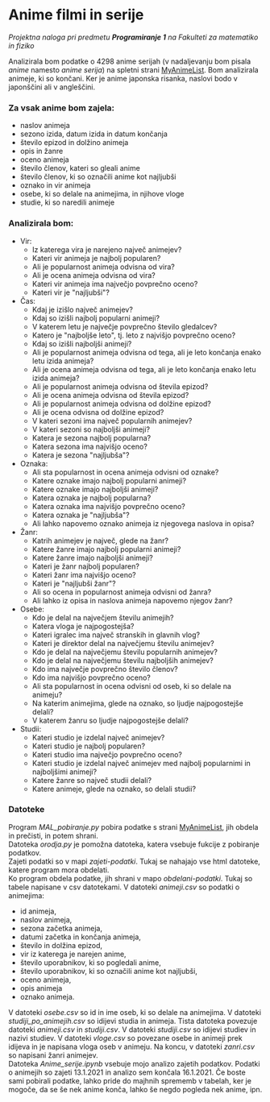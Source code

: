# Anime filmi in serije
*Projektna naloga pri predmetu **Programiranje 1** na Fakulteti za matematiko in fiziko*

Analizirala bom podatke o 4298 anime serijah (v nadaljevanju bom pisala *anime* namesto *anime serija*) na spletni strani [MyAnimeList](https://myanimelist.net/). Bom analizirala animeje, ki so končani. Ker je anime japonska risanka, naslovi bodo v japonščini ali v angleščini.


### Za vsak anime bom zajela:
- naslov animeja
- sezono izida, datum izida in datum končanja 
- število epizod in dolžino animeja
- opis in žanre
- oceno animeja
- število členov, kateri so gleali anime
- število členov, ki so označili anime kot najljubši
- oznako in vir animeja
- osebe, ki so delale na animejima, in njihove vloge
- studie, ki so naredili animeje


### Analizirala bom:
- Vir:
    - Iz katerega vira je narejeno največ animejev?
    - Kateri vir animeja je najbolj popularen?
    - Ali je popularnost animeja odvisna od vira?
    - Ali je ocena animeja odvisna od vira?
    - Kateri vir animeja ima največjo povprečno oceno?
    - Kateri vir je "najljubši"?
- Čas:
    - Kdaj je izišlo največ animejev?
    - Kdaj so izišli najbolj popularni animeji?
    - V katerem letu je največje povprečno število gledalcev?
    - Katero je "najboljše leto", tj. leto z najvišjo povprečno oceno?
    - Kdaj so izišli najboljši animeji?
    - Ali je popularnost animeja odvisna od tega, ali je leto končanja enako letu izida animeja?
    - Ali je ocena animeja odvisna od tega, ali je leto končanja enako letu izida animeja?
    - Ali je popularnost animeja odvisna od števila epizod?
    - Ali je ocena animeja odvisna od števila epizod?
    - Ali je popularnost animeja odvisna od dolžine epizod?
    - Ali je ocena odvisna od dolžine epizod?
    - V kateri sezoni ima največ popularnih animejev?
    - V kateri sezoni so najboljši animeji?
    - Katera je sezona najbolj popularna?
    - Katera sezona ima najvišjo oceno?
    - Katera je sezona "najljubša"?
- Oznaka:
    - Ali sta popularnost in ocena animeja odvisni od oznake?
    - Katere oznake imajo najbolj popularni animeji?
    - Katere oznake imajo najboljši animeji?
    - Katera oznaka je najbolj popularna?
    - Katera oznaka ima najvišjo povprečno oceno?
    - Katera oznaka je "najljubša"?
    - Ali lahko napovemo oznako animeja iz njegovega naslova in opisa?
- Žanr:
    - Katrih animejev je največ, glede na žanr?
    - Katere žanre imajo najbolj popularni animeji?
    - Katere žanre imajo najboljši animeji?
    - Kateri je žanr najbolj popularen?
    - Kateri žanr ima najvišjo oceno?
    - Kateri je "najljubši žanr"?
    - Ali so ocena in popularnost animeja odvisni od žanra?
    - Ali lahko iz opisa in naslova animeja napovemo njegov žanr?
- Osebe:
    - Kdo je delal na največjem številu animejih?
    - Katera vloga je najpogostejša?
    - Kateri igralec ima največ stranskih in glavnih vlog?
    - Kateri je direktor delal na največjemu številu animejev?
    - Kdo je delal na največjemu številu popularnih animejev?
    - Kdo je delal na največjemu številu najboljših animejev?
    - Kdo ima največje povprečno število členov?
    - Kdo ima najvišjo povprečno oceno?
    - Ali sta popularnost in ocena odvisni od oseb, ki so delale na animeju?
    - Na katerim animejima, glede na oznako, so ljudje najpogostejše delali?
    - V katerem žanru so ljudje najpogostejše delali?
- Studii:
    - Kateri studio je izdelal največ animejev?
    - Kateri studio je najbolj popularen?
    - Kateri studio ima največjo povprečno oceno?
    - Kateri studio je izdelal največ animejev med najbolj popularnimi in najboljšimi animeji?
    - Katere žanre so največ studii delali?
    - Katere animeje, glede na oznako, so delali studii?


### Datoteke
Program *MAL_pobiranje.py* pobira podatke s strani [MyAnimeList](https://myanimelist.net/), jih obdela in prečisti, in potem shrani.<br>
Datoteka *orodja.py* je pomožna datoteka, katera vsebuje fukcije z pobiranje podatkov.<br>
Zajeti podatki so v mapi *zajeti-podatki*. Tukaj se nahajajo vse html datoteke, katere program mora obdelati.<br>
Ko program obdela podatke, jih shrani v mapo *obdelani-podatki*. Tukaj so tabele napisane v csv datotekami. V datoteki *animeji.csv* so podatki o animejima:
- id animeja,
- naslov animeja,
- sezona začetka animeja,
- datumi začetka in končanja animeja,
- število in dolžina epizod,
- vir iz katerega je narejen anime,
- število uporabnikov, ki so pogledali anime,
- število uporabnikov, ki so označili anime kot najljubši,
- oceno animeja,
- opis animeja
- oznako animeja.

V datoteki *osebe.csv* so id in ime oseb, ki so delale na animejima. V datoteki *studiji_po_animejih.csv* so idijevi studia in animeja. Tista datoteka povezuje datoteki *animeji.csv* in *studiji.csv*. V datoteki *studiji.csv* so idijevi studiev in nazivi studiev. V datoteki *vloge.csv* so povezane osebe in animeji prek idijeva in je napisana vloga oseb v animeju. Na koncu, v datoteki *zanri.csv* so napisani žanri animejev.<br>
Datoteka *Anime_serije.ipynb* vsebuje mojo analizo zajetih podatkov. Podatki o animejih so zajeti 13.1.2021 in analizo sem končala 16.1.2021. Če boste sami pobirali podatke, lahko pride do majhnih sprememb v tabelah, ker je mogoče, da se še nek anime konča, lahko še negdo pogleda nek anime, ipn.